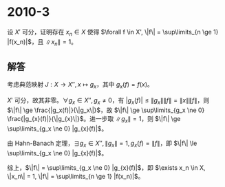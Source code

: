 # 2010-3

设 $X'$ 可分，证明存在 $x_n \in X$ 使得 $\forall f \in X', \|f\| = \sup\limits_{n \ge 1} |f(x_n)|$，且 $\|x_n\| = 1$。

## 解答

考虑典范映射 $J: X \to X'', x \mapsto g_x$，其中 $g_x(f) = f(x)$。

$X'$ 可分，故其非零。$\forall g_x \in X'', g_x \ne 0$，有 $|g_x(f)| \le \|g_x\| \|f\| = \|x\| \|f\|$，则 $\|f\| \ge \frac{|g_x(f)|}{\|g_x\|}$，故 $\|f\| \ge \sup\limits_{g_x \ne 0} \frac{|g_{x}(f)|}{\|g_{x}\|}$。进一步取 $\|g_{x}\| = 1$，则 $\|f\| \ge \sup\limits_{g_x \ne 0} |g_{x}(f)|$。

由 Hahn-Banach 定理，$\exists g_x \in X'', \|g_x\| = 1, g_x(f) = \|f\|$，即 $\|f\| \le \sup\limits_{g_x \ne 0} |g_{x}(f)|$。

综上，$\|f\| = \sup\limits_{g_x \ne 0} |g_{x}(f)|$，即 $\exists x_n \in X, \|x_n\| = 1, \|f\| = \sup\limits_{n \ge 1} |f(x_n)|$。
